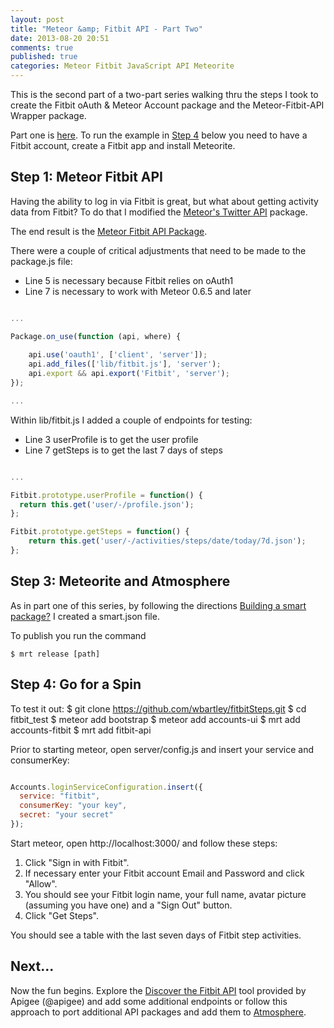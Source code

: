 ```yaml
---
layout: post
title: "Meteor &amp; Fitbit API - Part Two"
date: 2013-08-20 20:51
comments: true
published: true
categories: Meteor Fitbit JavaScript API Meteorite
---
```

This is the second part of a two-part series walking thru the steps I took to create the Fitbit oAuth &amp; Meteor Account package and the Meteor-Fitbit-API Wrapper package. 

Part one is [here](http://wbartley.github.io/blog/2013/08/19/meteor-and-fitbit-api/). To run the example in [Step 4](#step4) below you need to have a Fitbit account, create a Fitbit app and install Meteorite.

<!-- more -->

## Step 1: Meteor Fitbit API
Having the ability to log in via Fitbit is great, but what about getting activity data from Fitbit? To do that I modified the [Meteor's Twitter API](https://github.com/Sewdn/meteor-twitter-api) package.

The end result is the [Meteor Fitbit API Package](https://github.com/wbartley/meteor-fitbit-api).

There were a couple of critical adjustments that need to be made to the package.js file:
 
* Line 5 is necessary because Fitbit relies on oAuth1
* Line 7 is necessary to work with Meteor 0.6.5 and later 

```js package.js https://github.com/wbartley/meteor-fitbit-api/blob/master/package.js 

...

Package.on_use(function (api, where) {
	
	api.use('oauth1', ['client', 'server']);
 	api.add_files(['lib/fitbit.js'], 'server');
 	api.export && api.export('Fitbit', 'server');
});

...
```
 
Within lib/fitbit.js I added a couple of endpoints for testing:

* Line 3 userProfile is to get the user profile
* Line 7 getSteps is to get the last 7 days of steps

```js fitbit.js https://github.com/wbartley/meteor-fitbit-api/blob/master/lib/fitbit.js

...

Fitbit.prototype.userProfile = function() {
  return this.get('user/-/profile.json');
};

Fitbit.prototype.getSteps = function() {
 	return this.get('user/-/activities/steps/date/today/7d.json');
};

```
## Step 3: Meteorite and Atmosphere
As in part one of this series, by following the directions [Building a smart package?](https://atmosphere.meteor.com/wtf/package) I created a smart.json file.

To publish you run the command

	$ mrt release [path]

## <a name="step4"></a>Step 4: Go for a Spin

To test it out:
	$ git clone https://github.com/wbartley/fitbitSteps.git
	$ cd fitbit_test
	$ meteor add bootstrap
	$ meteor add accounts-ui
	$ mrt add accounts-fitbit
	$ mrt add fitbit-api

Prior to starting meteor, open server/config.js and insert your service and consumerKey:

```js config.js https://github.com/wbartley/fitbit_test/server/config.js

Accounts.loginServiceConfiguration.insert({
  service: "fitbit",
  consumerKey: "your key",
  secret: "your secret"
});

```

Start meteor, open http://localhost:3000/ and follow these steps:

1. Click "Sign in with Fitbit".
2. If necessary enter your Fitbit account Email and Password and click "Allow".
3. You should see your Fitbit login name, your full name, avatar picture (assuming you have one) and a "Sign Out" button.
4. Click "Get Steps".

You should see a table with the last seven days of Fitbit step activities.


## Next...

Now the fun begins. Explore the [Discover the Fitbit API](https://wiki.fitbit.com/display/API/API+Explorer)  tool provided by Apigee (@apigee) and add some additional endpoints or follow this approach to port additional API packages and add them to [Atmosphere](https://atmosphere.meteor.com/wtf/app). 



